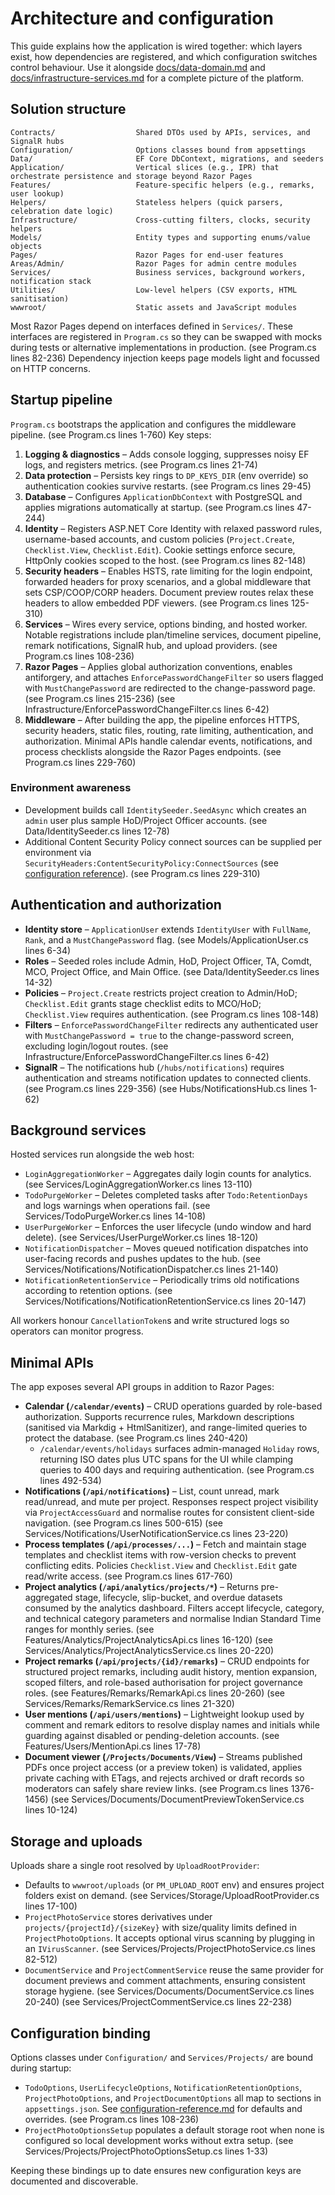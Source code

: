# Architecture and configuration

This guide explains how the application is wired together: which layers exist, how dependencies are registered, and which configuration switches control behaviour. Use it alongside [docs/data-domain.md](data-domain.md) and [docs/infrastructure-services.md](infrastructure-services.md) for a complete picture of the platform.

## Solution structure

```
Contracts/                  Shared DTOs used by APIs, services, and SignalR hubs
Configuration/              Options classes bound from appsettings
Data/                       EF Core DbContext, migrations, and seeders
Application/                Vertical slices (e.g., IPR) that orchestrate persistence and storage beyond Razor Pages
Features/                   Feature-specific helpers (e.g., remarks, user lookup)
Helpers/                    Stateless helpers (quick parsers, celebration date logic)
Infrastructure/             Cross-cutting filters, clocks, security helpers
Models/                     Entity types and supporting enums/value objects
Pages/                      Razor Pages for end-user features
Areas/Admin/                Razor Pages for admin centre modules
Services/                   Business services, background workers, notification stack
Utilities/                  Low-level helpers (CSV exports, HTML sanitisation)
wwwroot/                    Static assets and JavaScript modules
```

Most Razor Pages depend on interfaces defined in `Services/`. These interfaces are registered in `Program.cs` so they can be swapped with mocks during tests or alternative implementations in production. (see Program.cs lines 82-236) Dependency injection keeps page models light and focussed on HTTP concerns.

## Startup pipeline

`Program.cs` bootstraps the application and configures the middleware pipeline. (see Program.cs lines 1-760) Key steps:

1. **Logging & diagnostics** – Adds console logging, suppresses noisy EF logs, and registers metrics. (see Program.cs lines 21-74)
2. **Data protection** – Persists key rings to `DP_KEYS_DIR` (env override) so authentication cookies survive restarts. (see Program.cs lines 29-45)
3. **Database** – Configures `ApplicationDbContext` with PostgreSQL and applies migrations automatically at startup. (see Program.cs lines 47-244)
4. **Identity** – Registers ASP.NET Core Identity with relaxed password rules, username-based accounts, and custom policies (`Project.Create`, `Checklist.View`, `Checklist.Edit`). Cookie settings enforce secure, HttpOnly cookies scoped to the host. (see Program.cs lines 82-148)
5. **Security headers** – Enables HSTS, rate limiting for the login endpoint, forwarded headers for proxy scenarios, and a global middleware that sets CSP/COOP/CORP headers. Document preview routes relax these headers to allow embedded PDF viewers. (see Program.cs lines 125-310)
6. **Services** – Wires every service, options binding, and hosted worker. Notable registrations include plan/timeline services, document pipeline, remark notifications, SignalR hub, and upload providers. (see Program.cs lines 108-236)
7. **Razor Pages** – Applies global authorization conventions, enables antiforgery, and attaches `EnforcePasswordChangeFilter` so users flagged with `MustChangePassword` are redirected to the change-password page. (see Program.cs lines 215-236) (see Infrastructure/EnforcePasswordChangeFilter.cs lines 6-42)
8. **Middleware** – After building the app, the pipeline enforces HTTPS, security headers, static files, routing, rate limiting, authentication, and authorization. Minimal APIs handle calendar events, notifications, and process checklists alongside the Razor Pages endpoints. (see Program.cs lines 229-760)

### Environment awareness

- Development builds call `IdentitySeeder.SeedAsync` which creates an `admin` user plus sample HoD/Project Officer accounts. (see Data/IdentitySeeder.cs lines 12-78)
- Additional Content Security Policy connect sources can be supplied per environment via `SecurityHeaders:ContentSecurityPolicy:ConnectSources` (see [configuration reference](configuration-reference.md)). (see Program.cs lines 229-310)

## Authentication and authorization

- **Identity store** – `ApplicationUser` extends `IdentityUser` with `FullName`, `Rank`, and a `MustChangePassword` flag. (see Models/ApplicationUser.cs lines 6-34)
- **Roles** – Seeded roles include Admin, HoD, Project Officer, TA, Comdt, MCO, Project Office, and Main Office. (see Data/IdentitySeeder.cs lines 14-32)
- **Policies** – `Project.Create` restricts project creation to Admin/HoD; `Checklist.Edit` grants stage checklist edits to MCO/HoD; `Checklist.View` requires authentication. (see Program.cs lines 108-148)
- **Filters** – `EnforcePasswordChangeFilter` redirects any authenticated user with `MustChangePassword = true` to the change-password screen, excluding login/logout routes. (see Infrastructure/EnforcePasswordChangeFilter.cs lines 6-42)
- **SignalR** – The notifications hub (`/hubs/notifications`) requires authentication and streams notification updates to connected clients. (see Program.cs lines 229-356) (see Hubs/NotificationsHub.cs lines 1-62)

## Background services

Hosted services run alongside the web host:

- `LoginAggregationWorker` – Aggregates daily login counts for analytics. (see Services/LoginAggregationWorker.cs lines 13-110)
- `TodoPurgeWorker` – Deletes completed tasks after `Todo:RetentionDays` and logs warnings when operations fail. (see Services/TodoPurgeWorker.cs lines 14-108)
- `UserPurgeWorker` – Enforces the user lifecycle (undo window and hard delete). (see Services/UserPurgeWorker.cs lines 18-120)
- `NotificationDispatcher` – Moves queued notification dispatches into user-facing records and pushes updates to the hub. (see Services/Notifications/NotificationDispatcher.cs lines 21-140)
- `NotificationRetentionService` – Periodically trims old notifications according to retention options. (see Services/Notifications/NotificationRetentionService.cs lines 20-147)

All workers honour `CancellationToken`s and write structured logs so operators can monitor progress.

## Minimal APIs

The app exposes several API groups in addition to Razor Pages:

- **Calendar (`/calendar/events`)** – CRUD operations guarded by role-based authorization. Supports recurrence rules, Markdown descriptions (sanitised via Markdig + HtmlSanitizer), and range-limited queries to protect the database. (see Program.cs lines 240-420)
  - `/calendar/events/holidays` surfaces admin-managed `Holiday` rows, returning ISO dates plus UTC spans for the UI while clamping queries to 400 days and requiring authentication. (see Program.cs lines 492-534)
- **Notifications (`/api/notifications`)** – List, count unread, mark read/unread, and mute per project. Responses respect project visibility via `ProjectAccessGuard` and normalise routes for consistent client-side navigation. (see Program.cs lines 500-615) (see Services/Notifications/UserNotificationService.cs lines 23-220)
- **Process templates (`/api/processes/...`)** – Fetch and maintain stage templates and checklist items with row-version checks to prevent conflicting edits. Policies `Checklist.View` and `Checklist.Edit` gate read/write access. (see Program.cs lines 617-760)
- **Project analytics (`/api/analytics/projects/*`)** – Returns pre-aggregated stage, lifecycle, slip-bucket, and overdue datasets consumed by the analytics dashboard. Filters accept lifecycle, category, and technical category parameters and normalise Indian Standard Time ranges for monthly series. (see Features/Analytics/ProjectAnalyticsApi.cs lines 16-120) (see Services/Analytics/ProjectAnalyticsService.cs lines 20-220)
- **Project remarks (`/api/projects/{id}/remarks`)** – CRUD endpoints for structured project remarks, including audit history, mention expansion, scoped filters, and role-based authorisation for project governance roles. (see Features/Remarks/RemarkApi.cs lines 20-260) (see Services/Remarks/RemarkService.cs lines 21-320)
- **User mentions (`/api/users/mentions`)** – Lightweight lookup used by comment and remark editors to resolve display names and initials while guarding against disabled or pending-deletion accounts. (see Features/Users/MentionApi.cs lines 17-78)
- **Document viewer (`/Projects/Documents/View`)** – Streams published PDFs once project access (or a preview token) is validated, applies private caching with ETags, and rejects archived or draft records so moderators can safely share review links. (see Program.cs lines 1376-1456) (see Services/Documents/DocumentPreviewTokenService.cs lines 10-124)

## Storage and uploads

Uploads share a single root resolved by `UploadRootProvider`:

- Defaults to `wwwroot/uploads` (or `PM_UPLOAD_ROOT` env) and ensures project folders exist on demand. (see Services/Storage/UploadRootProvider.cs lines 17-100)
- `ProjectPhotoService` stores derivatives under `projects/{projectId}/{sizeKey}` with size/quality limits defined in `ProjectPhotoOptions`. It accepts optional virus scanning by plugging in an `IVirusScanner`. (see Services/Projects/ProjectPhotoService.cs lines 82-512)
- `DocumentService` and `ProjectCommentService` reuse the same provider for document previews and comment attachments, ensuring consistent storage hygiene. (see Services/Documents/DocumentService.cs lines 20-240) (see Services/ProjectCommentService.cs lines 22-238)

## Configuration binding

Options classes under `Configuration/` and `Services/Projects/` are bound during startup:

- `TodoOptions`, `UserLifecycleOptions`, `NotificationRetentionOptions`, `ProjectPhotoOptions`, and `ProjectDocumentOptions` all map to sections in `appsettings.json`. See [configuration-reference.md](configuration-reference.md) for defaults and overrides. (see Program.cs lines 108-236)
- `ProjectPhotoOptionsSetup` populates a default storage root when none is configured so local development works without extra setup. (see Services/Projects/ProjectPhotoOptionsSetup.cs lines 1-33)

Keeping these bindings up to date ensures new configuration keys are documented and discoverable.
